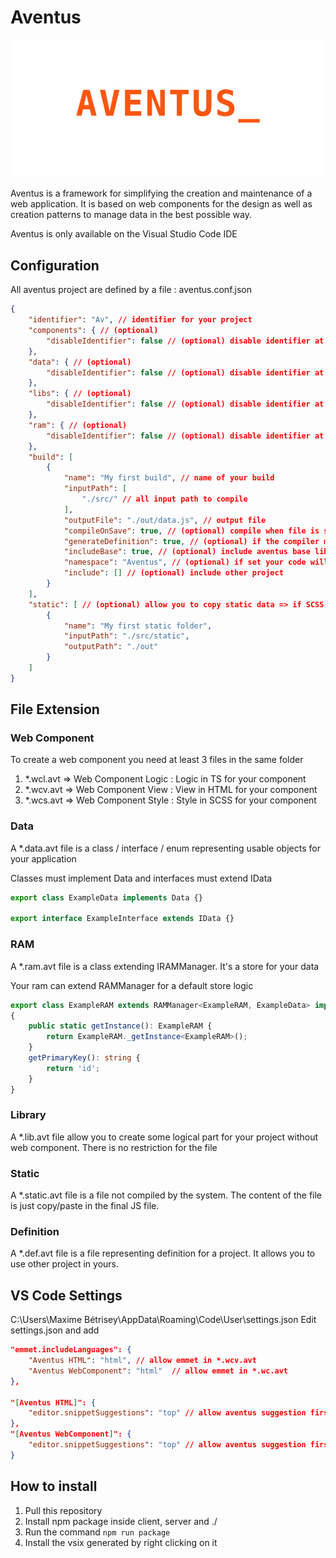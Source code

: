# Aventus

![Aventus logo](icons/aventus.gif "Aventus")

Aventus is a framework for simplifying the creation and maintenance of a web application. It is based on web components for the design as well as creation patterns to manage data in the best possible way.

Aventus is only available on the Visual Studio Code IDE

## Configuration

All aventus project are defined by a file : aventus.conf.json

```json
{  
    "identifier": "Av", // identifier for your project
    "components": { // (optional)
        "disableIdentifier": false // (optional) disable identifier at the beginning of web components
    },
    "data": { // (optional)
        "disableIdentifier": false // (optional) disable identifier at the beginning of data
    },
    "libs": { // (optional)
        "disableIdentifier": false // (optional) disable identifier at the beginning of libraries
    },
    "ram": { // (optional)
        "disableIdentifier": false // (optional) disable identifier at the beginning of ram
    },
    "build": [
        {
            "name": "My first build", // name of your build
            "inputPath": [
                "./src/" // all input path to compile
            ],
            "outputFile": "./out/data.js", // output file
            "compileOnSave": true, // (optional) compile when file is saved
            "generateDefinition": true, // (optional) if the compiler must generate definition to import your project
            "includeBase": true, // (optional) include aventus base lib
            "namespace": "Aventus", // (optional) if set your code will be reachable under $namespace.YourClass
            "include": [] // (optional) include other project
        }
    ],
    "static": [ // (optional) allow you to copy static data => if SCSS => transform into CSS
        {
            "name": "My first static folder",
            "inputPath": "./src/static",
            "outputPath": "./out"
        }
    ]
}
```

## File Extension

### Web Component

To create a web component you need at least 3 files in the same folder

1. *.wcl.avt => Web Component Logic : Logic in TS for your component
2. *.wcv.avt => Web Component View : View in HTML for your component
3. *.wcs.avt => Web Component Style : Style in SCSS for your component

### Data

A *.data.avt file is a class / interface / enum representing usable objects for your application

Classes must implement Data and interfaces must extend IData

```ts
export class ExampleData implements Data {}

export interface ExampleInterface extends IData {}
```

### RAM

A *.ram.avt file is a class extending IRAMManager. It's a store for your data

Your ram can extend RAMManager for a default store logic

```ts
export class ExampleRAM extends RAMManager<ExampleRAM, ExampleData> implements IRAMManager 
{
    public static getInstance(): ExampleRAM {
        return ExampleRAM._getInstance<ExampleRAM>();
    }
    getPrimaryKey(): string {
        return 'id';
    }
}
```

### Library

A *.lib.avt file allow you to create some logical part for your project without web component. There is no restriction for the file

### Static

A *.static.avt file is a file not compiled by the system. The content of the file is just copy/paste in the final JS file.

### Definition

A *.def.avt file is a file representing definition for a project. It allows you to use other project in yours.

## VS Code Settings 
C:\Users\Maxime Bétrisey\AppData\Roaming\Code\User\settings.json
Edit settings.json and add

```json
"emmet.includeLanguages": {
    "Aventus HTML": "html", // allow emmet in *.wcv.avt
    "Aventus WebComponent": "html"  // allow emmet in *.wc.avt
},

"[Aventus HTML]": {
    "editor.snippetSuggestions": "top" // allow aventus suggestion first
},
"[Aventus WebComponent]": {
    "editor.snippetSuggestions": "top" // allow aventus suggestion first
}
```

## How to install

1. Pull this repository
2. Install npm package inside client, server and ./
3. Run the command `npm run package`
4. Install the vsix generated by right clicking on it
